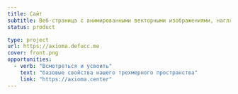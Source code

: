 ```yaml
---
title: Сайт
subtitle: Веб-страница с анимированными векторными изображениями, наглядно показывающими основные принципы построения правильных двухмерных фигур и трехмерных многогранников
status: product

type: project
url: https://axioma.defucc.me
cover: front.png
opportunities:
  - verb: "Всмотреться и усвоить"
    text: "базовые свойства нашего трехмерного пространства"
    link: "https://axioma.center"
---
```


